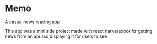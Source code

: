 # Memo
A casual news reading app

This app was a mini side project made with react native(expo) for getting news from an api and displaying it for users to see
